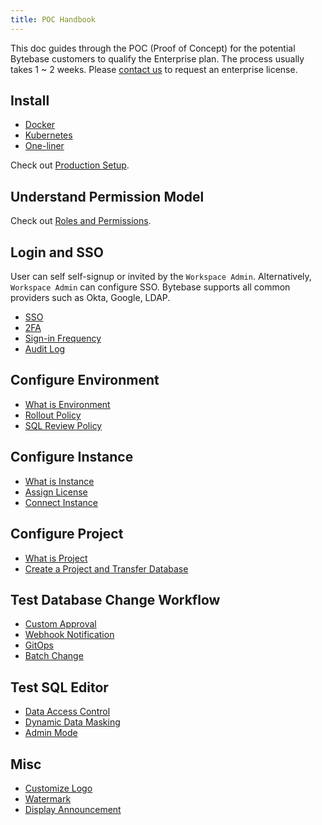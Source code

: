 ```yaml
---
title: POC Handbook
---
```


This doc guides through the POC (Proof of Concept) for the potential Bytebase customers to qualify
the Enterprise plan. The process usually takes 1 ~ 2 weeks. Please [contact us](/contact-us)
to request an enterprise license.

## Install

- [Docker](/docs/get-started/self-host/#docker)
- [Kubernetes](/docs/get-started/self-host/#kubernetes)
- [One-liner](/docs/get-started/self-host/#installation-script)

Check out [Production Setup](/docs/administration/production-setup).

## Understand Permission Model

Check out [Roles and Permissions](/docs/concepts/roles-and-permissions/).

## Login and SSO

User can self self-signup or invited by the `Workspace Admin`. Alternatively, `Workspace Admin` can
configure SSO. Bytebase supports all common providers such as Okta, Google, LDAP.

- [SSO](/docs/administration/sso/overview/)
- [2FA](/docs/administration/2fa/)
- [Sign-in Frequency](/docs/administration/sign-in-frequency/)
- [Audit Log](/docs/security/audit-log/)

## Configure Environment

- [What is Environment](/docs/concepts/data-model/#environment)
- [Rollout Policy](/docs/administration/environment-policy/tier/)
- [SQL Review Policy](/docs/sql-review/review-policy/)

## Configure Instance

- [What is Instance](/docs/concepts/data-model/#database-instance)
- [Assign License](/docs/administration/license/)
- [Connect Instance](/docs/get-started/instance/)

## Configure Project

- [What is Project](/docs/concepts/data-model/#project)
- [Create a Project and Transfer Database](/docs/get-started/step-by-step/create-a-project/#option-a-transfer-an-existing-database-into-the-project)

## Test Database Change Workflow

- [Custom Approval](/docs/administration/custom-approval/)
- [Webhook Notification](/docs/change-database/webhook/)
- [GitOps](/docs/vcs-integration/overview/)
- [Batch Change](/docs/change-database/batch-change/)

## Test SQL Editor

- [Data Access Control](/docs/security/data-access-control/)
- [Dynamic Data Masking](/docs/security/data-masking/overview/)
- [Admin Mode](/docs/sql-editor/admin-mode/)

## Misc

- [Customize Logo](/docs/administration/customize-logo/)
- [Watermark](/docs/security/watermark/)
- [Display Announcement](/docs/administration/announcement/)
